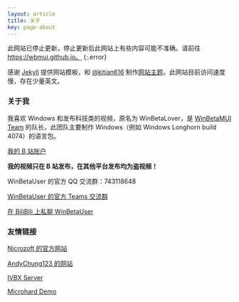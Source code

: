 ```yaml
---
layout: article
title: 关于
key: page-about
---
```


此网站已停止更新，停止更新后此网站上有些内容可能不准确。请前往 https://wbmui.github.io。
{:.error}

感谢 [Jekyll](https://jekyllrb.com/) 提供网站模板，和 [@kitian616](https://github.com/kitian616) 制作[网站主题](https://github.com/kitian616/jekyll-TeXt-theme)。此网站目前访问速度慢，存在少量英文。

### 关于我

我喜欢 Windows 和发布科技类的视频，原名为 WinBetaLover，是 [WinBetaMUI Team](/winbetamui) 的队长，此团队主要制作 Windows（例如 Windows Longhorn build 4074）的语言包。

[我的 B 站账户](https://space.bilibili.com/410645610) 

**我的视频只在 B 站发布，在其他平台发布均为盗视频！**

WinBetaUser 的官方 QQ 交流群：743118648

[WinBetaUser 的官方 Teams 交流群](https://teams.live.com/l/invite/FEAmeoOdKfVGNvmNAE)

[在 BiliBili 上私聊 WinBetaUser](https://message.bilibili.com/#whisper/mid410645610)

### 友情链接

[Nicrozoft 的官方网站](https://nicrozoft.github.io)

[AndyChung123 的网站](https://andychung123.github.io)

[IVBX Server](https://ivbxdata.github.io)

[Microhard Demo](https://microharddemo.github.io)
